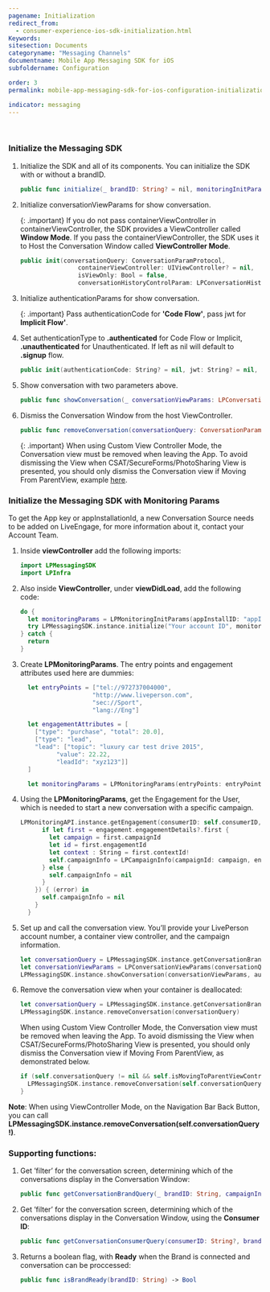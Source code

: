 ```yaml
---
pagename: Initialization
redirect_from:
  - consumer-experience-ios-sdk-initialization.html
Keywords:
sitesection: Documents
categoryname: "Messaging Channels"
documentname: Mobile App Messaging SDK for iOS
subfoldername: Configuration

order: 3
permalink: mobile-app-messaging-sdk-for-ios-configuration-initialization.html

indicator: messaging
---
```

<br>

### Initialize the Messaging SDK

1. Initialize the SDK and all of its components. You can initialize the SDK with or without a brandID.

   ```swift
   public func initialize(_ brandID: String? = nil, monitoringInitParams: LPMonitoringInitParams? = nil) throws
   ```
   
2. Initialize conversationViewParams for show conversation. 
   
   {: .important}
   If you do not pass containerViewController in containerViewController, the SDK provides a ViewController called <b>Window Mode</b>. If you pass the  containerViewController, the SDK uses it to Host the Conversation Window  called <b>ViewController Mode</b>.
   
   ```swift
   public init(conversationQuery: ConversationParamProtocol,
                   containerViewController: UIViewController? = nil,
                   isViewOnly: Bool = false,
                   conversationHistoryControlParam: LPConversationHistoryControlParam = LPConversationHistoryControlParam(historyConversationsStateToDisplay: .none))
   ```
3. Initialize authenticationParams for show conversation.

   {: .important}
   Pass authenticationCode for <b>'Code Flow'</b>, pass jwt for <b>Implicit Flow'</b>. 

4. Set authenticationType to <b>.authenticated</b> for Code Flow or Implicit, <b>.unauthenticated</b> for Unauthenticated.  If left as nil will default to <b>.signup</b> flow.
   
   ```swift
   public init(authenticationCode: String? = nil, jwt: String? = nil, redirectURI: String? = nil, certPinningPublicKeys: [String]? = nil, authenticationType: LPAuthenticationType = .signup)
   ```

5. Show conversation with two parameters above.

   ```swift
   public func showConversation(_ conversationViewParams: LPConversationViewParams, authenticationParams: LPAuthenticationParams? = nil)
   ```

6. Dismiss the Conversation Window from the host ViewController.  

   ```swift
   public func removeConversation(conversationQuery: ConversationParamProtocol)
   ```

   {: .important}
   When using Custom View Controller Mode, the Conversation view must be removed when leaving the App. To avoid dismissing the View when CSAT/SecureForms/PhotoSharing View is presented, you should only dismiss the Conversation view if Moving From ParentView, example <a href="consumer-experience-ios-sdk-messaging-methods.html#removeconversation">here</a>.




### Initialize the Messaging SDK with Monitoring Params
<div class="important">
To get the App key or appInstallationId, a new Conversation Source needs to be added on LiveEngage, for more information about it, contact your Account Team.
</div>

1. Inside **viewController** add the following imports:

   ```swift
   import LPMessagingSDK
   import LPInfra
   ```

2. Also inside **ViewController**, under **viewDidLoad**, add the following code:

   ```swift
   do {
     let monitoringParams = LPMonitoringInitParams(appInstallID: "appInstallationId")
     try LPMessagingSDK.instance.initialize("Your account ID", monitoringInitParams: monitoringParams)
   } catch {
     return
   }
   ```

3. Create **LPMonitoringParams**. The entry points and engagement attributes used here are dummies:

   ```swift
     let entryPoints = ["tel://972737004000",
                       "http://www.liveperson.com",
                       "sec://Sport",
                       "lang://Eng"]

     let engagementAttributes = [
       ["type": "purchase", "total": 20.0],
       ["type": "lead",
       "lead": ["topic": "luxury car test drive 2015",
             "value": 22.22,
             "leadId": "xyz123"]]
     ]

     let monitoringParams = LPMonitoringParams(entryPoints: entryPoints, engagementAttributes: engagementAttributes)
   ```


4. Using the **LPMonitoringParams**, get the Engagement for the User, which is needed to start a new conversation with a specific campaign.

   ```swift
   LPMonitoringAPI.instance.getEngagement(consumerID: self.consumerID, monitoringParams: monitoringParams, completion: {
         if let first = engagement.engagementDetails?.first {
           let campaign = first.campaignId
           let id = first.engagementId
           let context : String = first.contextId!
           self.campaignInfo = LPCampaignInfo(campaignId: campaign, engagementId: id, contextId: context)
         } else {
           self.campaignInfo = nil
         }
       }) { (error) in
         self.campaignInfo = nil
       }
     }
   ```

5. Set up and call the conversation view. You’ll provide your LivePerson account number, a container view controller, and the campaign information.

   ```swift
   let conversationQuery = LPMessagingSDK.instance.getConversationBrandQuery("Your account ID", campaignInfo: campaignInfo)
   let conversationViewParams = LPConversationViewParams(conversationQuery: conversationQuery, isViewOnly: false)
   LPMessagingSDK.instance.showConversation(conversationViewParams, authenticationParams: nil)
   ```

6. Remove the conversation view when your container is deallocated:

   ```swift
   let conversationQuery = LPMessagingSDK.instance.getConversationBrandQuery(accountNumber)
   LPMessagingSDK.instance.removeConversation(conversationQuery)
   ```

   <div class="important">When using Custom View Controller Mode, the Conversation view must be removed when leaving the App. To avoid dismissing the View when CSAT/SecureForms/PhotoSharing View is presented, you should only dismiss the Conversation view if Moving From ParentView, as demonstrated below.</div>

   ```swift
   if (self.conversationQuery != nil && self.isMovingToParentViewController){
     LPMessagingSDK.instance.removeConversation(self.conversationQuery!)
   }
   ```

**Note**: When using ViewController Mode, on the Navigation Bar Back Button, you can call **LPMessagingSDK.instance.removeConversation(self.conversationQuery!)**.


### Supporting functions:

1. Get ’filter’ for the conversation screen, determining which of the conversations display in the Conversation Window:

   ```swift
   public func getConversationBrandQuery(_ brandID: String, campaignInfo: LPCampaignInfo? = nil) -> ConversationParamProtocol
   ```

2. Get ’filter’ for the conversation screen, determining which of the conversations display in the Conversation Window, using the **Consumer ID**:

   ```swift
   public func getConversationConsumerQuery(consumerID: String?, brandID: String, agentToken: String) -> ConversationParamProtocol
   ```

3. Returns a boolean flag, with **Ready** when the Brand is connected and conversation can be proccessed:

   ```swift
   public func isBrandReady(brandID: String) -> Bool
   ```